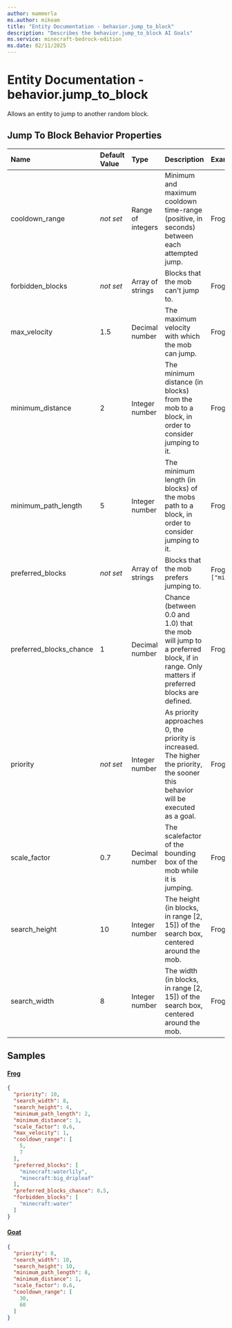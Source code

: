 ```yaml
---
author: mammerla
ms.author: mikeam
title: "Entity Documentation - behavior.jump_to_block"
description: "Describes the behavior.jump_to_block AI Goals"
ms.service: minecraft-bedrock-edition
ms.date: 02/11/2025 
---
```


# Entity Documentation - behavior.jump_to_block

Allows an entity to jump to another random block.


## Jump To Block Behavior Properties

|Name       |Default Value |Type |Description |Example Values |
|:----------|:-------------|:----|:-----------|:------------- |
| cooldown_range | *not set* | Range of integers | Minimum and maximum cooldown time-range (positive, in seconds) between each attempted jump. | Frog: `[5,7]`, Goat: `[30,60]` | 
| forbidden_blocks | *not set* | Array of strings | Blocks that the mob can't jump to. | Frog: `["minecraft:water"]` | 
| max_velocity | 1.5 | Decimal number | The maximum velocity with which the mob can jump. | Frog: `1` | 
| minimum_distance | 2 | Integer number | The minimum distance (in blocks) from the mob to a block, in order to consider jumping to it. | Frog: `1` | 
| minimum_path_length | 5 | Integer number | The minimum length (in blocks) of the mobs path to a block, in order to consider jumping to it. | Frog: `2`, Goat: `8` | 
| preferred_blocks | *not set* | Array of strings | Blocks that the mob prefers jumping to. | Frog: `["minecraft:waterlily","minecraft:big_dripleaf"]` | 
| preferred_blocks_chance | 1 | Decimal number | Chance (between 0.0 and 1.0) that the mob will jump to a preferred block, if in range. Only matters if preferred blocks are defined. | Frog: `0.5` | 
| priority | *not set* | Integer number | As priority approaches 0, the priority is increased. The higher the priority, the sooner this behavior will be executed as a goal. | Frog: `10`, Goat: `8` | 
| scale_factor | 0.7 | Decimal number | The scalefactor of the bounding box of the mob while it is jumping. | Frog: `0.6` | 
| search_height | 10 | Integer number | The height (in blocks, in range [2, 15]) of the search box, centered around the mob. | Frog: `4`, Goat: `10` | 
| search_width | 8 | Integer number | The width (in blocks, in range [2, 15]) of the search box, centered around the mob. | Frog: `8`, Goat: `10` | 

## Samples

#### [Frog](https://github.com/Mojang/bedrock-samples/tree/preview/behavior_pack/entities/frog.json)


```json
{
  "priority": 10,
  "search_width": 8,
  "search_height": 4,
  "minimum_path_length": 2,
  "minimum_distance": 1,
  "scale_factor": 0.6,
  "max_velocity": 1,
  "cooldown_range": [
    5,
    7
  ],
  "preferred_blocks": [
    "minecraft:waterlily",
    "minecraft:big_dripleaf"
  ],
  "preferred_blocks_chance": 0.5,
  "forbidden_blocks": [
    "minecraft:water"
  ]
}
```

#### [Goat](https://github.com/Mojang/bedrock-samples/tree/preview/behavior_pack/entities/goat.json)


```json
{
  "priority": 8,
  "search_width": 10,
  "search_height": 10,
  "minimum_path_length": 8,
  "minimum_distance": 1,
  "scale_factor": 0.6,
  "cooldown_range": [
    30,
    60
  ]
}
```
